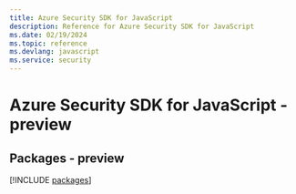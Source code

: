 ```yaml
---
title: Azure Security SDK for JavaScript
description: Reference for Azure Security SDK for JavaScript
ms.date: 02/19/2024
ms.topic: reference
ms.devlang: javascript
ms.service: security
---
```

# Azure Security SDK for JavaScript - preview
## Packages - preview
[!INCLUDE [packages](security-index.md)]